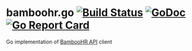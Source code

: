 # bamboohr.go [![Build Status](https://travis-ci.org/AkihikoITOH/bamboohr.go.svg?branch=master)](https://travis-ci.org/AkihikoITOH/bamboohr.go) [![GoDoc](https://godoc.org/github.com/AkihikoITOH/bamboohr.go?status.svg)](https://godoc.org/github.com/AkihikoITOH/bamboohr.go) [![Go Report Card](https://goreportcard.com/badge/github.com/AkihikoITOH/bamboohr.go)](https://goreportcard.com/report/github.com/AkihikoITOH/bamboohr.go)

Go implementation of [BambooHR API](https://www.bamboohr.com/api/documentation/) client
